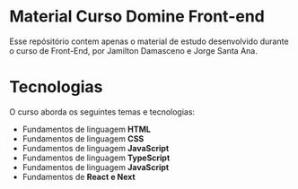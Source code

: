 # Material Curso Domine Front-end

Esse repósitório contem apenas o material de estudo desenvolvido durante o curso de Front-End, por Jamilton Damasceno e Jorge Santa Ana.

# Tecnologias

O curso aborda os seguintes temas e tecnologias:  

* Fundamentos de linguagem **HTML**
* Fundamentos de linguagem **CSS**
* Fundamentos de linguagem **JavaScript**
* Fundamentos de linguagem **TypeScript**
* Fundamentos de linguagem **JavaScript**
* Fundamentos de **React e Next**
